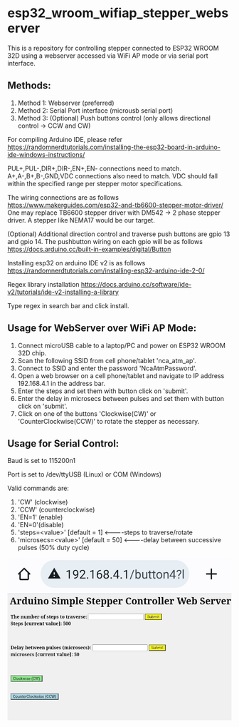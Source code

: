 # esp32_wroom_wifiap_stepper_webserver
This is a repository for controlling stepper connected to ESP32 WROOM 32D using a webserver accessed via WiFi AP mode or via serial port interface.

## Methods:

1. Method 1: Webserver (preferred)
2. Method 2: Serial Port interface (microusb serial port)
3. Method 3: (Optional) Push buttons control (only allows directional control ->  CCW and CW)

For compiling Arduino IDE, please refer https://randomnerdtutorials.com/installing-the-esp32-board-in-arduino-ide-windows-instructions/

PUL+,PUL-,DIR+,DIR-,EN+,EN- connections need to match.
A+,A-,B+,B-,GND,VDC connections also need to match.
VDC should fall within the specified range per stepper motor specifications. 

The wiring connections are as follows https://www.makerguides.com/esp32-and-tb6600-stepper-motor-driver/ 
One may replace TB6600 stepper driver with DM542  -> 2 phase stepper driver. A stepper like NEMA17 would be our target.

(Optional) Additional direction control and traverse push buttons are gpio 13 and gpio 14. The pushbutton wiring on each gpio will be as follows https://docs.arduino.cc/built-in-examples/digital/Button

Installing esp32 on arduino IDE v2 is as follows
https://randomnerdtutorials.com/installing-esp32-arduino-ide-2-0/

Regex library installation https://docs.arduino.cc/software/ide-v2/tutorials/ide-v2-installing-a-library

Type regex in search bar and click install.

## Usage for WebServer over WiFi AP Mode:

1. Connect microUSB cable to a laptop/PC and power on ESP32 WROOM 32D chip.
2. Scan the following SSID from cell phone/tablet 'nca_atm_ap'.
3. Connect to SSID and enter the password 'NcaAtmPassword'.
4. Open a web browser on a cell phone/tablet and navigate to IP address 192.168.4.1 in the address bar.
5. Enter the steps and set them with button click on 'submit'.
6. Enter the delay in microsecs between pulses and set them with button click on 'submit'.
7. Click on one of the buttons 'Clockwise(CW)' or 'CounterClockwise(CCW)' to rotate the stepper as necessary.


## Usage for Serial Control:

Baud is set to 115200n1

Port is set to /dev/ttyUSB<x> (Linux) or COM<x> (Windows)
  
 Valid commands are:
1. 'CW' (clockwise)
2. 'CCW' (counterclockwise)
3. 'EN=1' (enable)
4. 'EN=0'(disable)
5. 'steps=\<value\>' [default = 1] <----steps to traverse/rotate
6. 'microsecs=\<value\>' [default = 50] <----delay between successive pulses (50% duty cycle)
  
![alt text](https://github.com/enthusiasticgeek/esp32_wroom_wifiap_stepper_webserver/blob/main/Screenshot_20230503_082242.jpg "ESP32 ARDUINO WEBSERVER WIFI AP")


